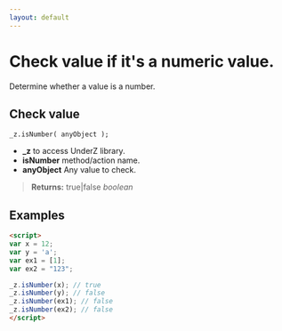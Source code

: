 ```yaml
---
layout: default
---
```

# Check value if it's a numeric value.
Determine whether a value is a number.

## Check value
`_z.isNumber( anyObject );`

* **_z** to access UnderZ library.
* **isNumber** method/action name.
* **anyObject** Any value to check.

> **Returns:** true|false _boolean_

## Examples

```html
<script>
var x = 12;
var y = 'a';
var ex1 = [1];
var ex2 = "123";

_z.isNumber(x); // true
_z.isNumber(y); // false
_z.isNumber(ex1); // false 
_z.isNumber(ex2); // false
</script>

```
